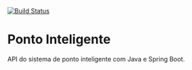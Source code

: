 [![Build Status](https://app.travis-ci.com/rafaelods1994/ponto-inteligente-api.svg?branch=master)](https://app.travis-ci.com/rafaelods1994/ponto-inteligente-api)
# Ponto Inteligente
API do sistema de ponto inteligente com Java e Spring Boot.
